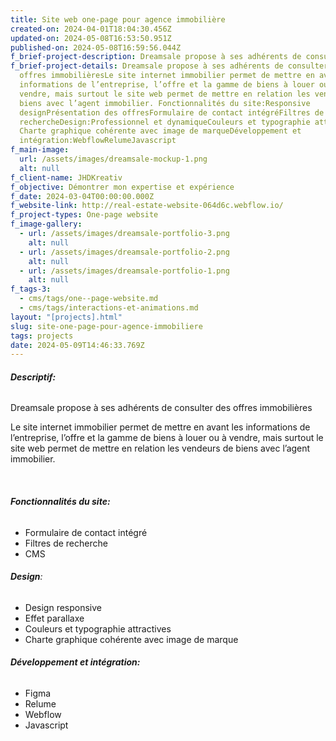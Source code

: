 ```yaml
---
title: Site web one-page pour agence immobilière
created-on: 2024-04-01T18:04:30.456Z
updated-on: 2024-05-08T16:53:50.951Z
published-on: 2024-05-08T16:59:56.044Z
f_brief-project-description: Dreamsale propose à ses adhérents de consulter des offres immobilières
f_brief-project-details: Dreamsale propose à ses adhérents de consulter des
  offres immobilièresLe site internet immobilier permet de mettre en avant les
  informations de l’entreprise, l’offre et la gamme de biens à louer ou à
  vendre, mais surtout le site web permet de mettre en relation les vendeurs de
  biens avec l’agent immobilier. Fonctionnalités du site:Responsive
  designPrésentation des offresFormulaire de contact intégréFiltres de
  rechercheDesign:Professionnel et dynamiqueCouleurs et typographie attractives
  Charte graphique cohérente avec image de marqueDéveloppement et
  intégration:WebflowRelumeJavascript
f_main-image:
  url: /assets/images/dreamsale-mockup-1.png
  alt: null
f_client-name: JHDKreativ
f_objective: Démontrer mon expertise et expérience
f_date: 2024-03-04T00:00:00.000Z
f_website-link: http://real-estate-website-064d6c.webflow.io/
f_project-types: One-page website
f_image-gallery:
  - url: /assets/images/dreamsale-portfolio-3.png
    alt: null
  - url: /assets/images/dreamsale-portfolio-2.png
    alt: null
  - url: /assets/images/dreamsale-portfolio-1.png
    alt: null
f_tags-3:
  - cms/tags/one--page-website.md
  - cms/tags/interactions-et-animations.md
layout: "[projects].html"
slug: site-one-page-pour-agence-immobiliere
tags: projects
date: 2024-05-09T14:46:33.769Z
---
```


###### **Descriptif:**

Dreamsale propose à ses adhérents de consulter des offres immobilières

Le site internet immobilier permet de mettre en avant les informations de l’entreprise, l’offre et la gamme de biens à louer ou à vendre, mais surtout le site web permet de mettre en relation les vendeurs de biens avec l’agent immobilier. 

‍  

###### **Fonctionnalités du site:**

*   Formulaire de contact intégré
*   Filtres de recherche
*   CMS

###### **Design**:

*   Design responsive
*   Effet parallaxe
*   Couleurs et typographie attractives
*   Charte graphique cohérente avec image de marque

###### **Développement et intégration:**

*   Figma
*   Relume
*   Webflow
*   Javascript

‍
